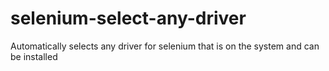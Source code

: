 # selenium-select-any-driver
Automatically selects any driver for selenium that is on the system and can be installed
